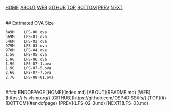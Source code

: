 ---
---

[HOME](index.md)
[ABOUT](README.md)
[WEB](https://lfs.vlsm.org/)
[GITHUB](https://github.com/OSP4DISS/lfs/)
[TOP](#)
[BOTTOM](#endofpage)
[PREV](LFS-02-3.md)
[NEXT](LFS-03.md)

<br>
## Estimated OVA Size

```
349M	LFS-00.ova
569M	LFS-01.ova
546M	LFS-02.ova
979M	LFS-03.ova
978M	LFS-04.ova
1.5G	LFS-05.ova
1.9G	LFS-06.ova
1.9G	LFS-07-1.ova
1.9G	LFS-07-5.ova
2.6G	LFS-07-7.ova
2.7G	LFS-08-01.ova

```

<br>
#### ENDOFPAGE
[HOME](index.md)
[ABOUT](README.md)
[WEB](https://lfs.vlsm.org/)
[GITHUB](https://github.com/OSP4DISS/lfs/)
[TOP](#)
[BOTTOM](#endofpage)
[PREV](LFS-02-3.md)
[NEXT](LFS-03.md)

<br>

